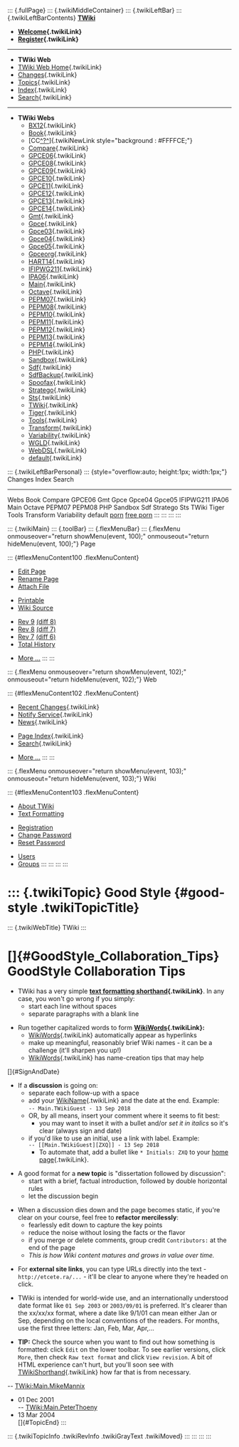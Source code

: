 ::: {.fullPage}
::: {.twikiMiddleContainer}
::: {.twikiLeftBar}
::: {.twikiLeftBarContents}
**[TWiki](http://TWiki.org/)**

-   **[Welcome](WelcomeGuest){.twikiLink}**
-   **[Register](TWikiRegistration){.twikiLink}**

------------------------------------------------------------------------

-   **TWiki Web**
-   [TWiki Web Home](WebHome){.twikiLink}
-   [Changes](WebChanges){.twikiLink}
-   [Topics](WebTopicList){.twikiLink}
-   [Index](WebIndex){.twikiLink}
-   [Search](WebSearch){.twikiLink}

------------------------------------------------------------------------

-   **TWiki Webs**
    -   [BX12](../BX12/WebHome){.twikiLink}
    -   [Book](../Book/WebHome){.twikiLink}
    -   [CC[^?^](http://www.program-transformation.org/edit/CC/WebHome?topicparent=TWiki.GoodStyle)]{.twikiNewLink
        style="background : #FFFFCE;"}
    -   [Compare](../Compare/WebHome){.twikiLink}
    -   [GPCE06](../GPCE06/WebHome){.twikiLink}
    -   [GPCE08](../GPCE08/WebHome){.twikiLink}
    -   [GPCE09](../GPCE09/WebHome){.twikiLink}
    -   [GPCE10](../GPCE10/WebHome){.twikiLink}
    -   [GPCE11](../GPCE11/WebHome){.twikiLink}
    -   [GPCE12](../GPCE12/WebHome){.twikiLink}
    -   [GPCE13](../GPCE13/WebHome){.twikiLink}
    -   [GPCE14](../GPCE14/WebHome){.twikiLink}
    -   [Gmt](../Gmt/WebHome){.twikiLink}
    -   [Gpce](../Gpce/WebHome){.twikiLink}
    -   [Gpce03](http://www.program-transformation.org/Gpce03/WebHome){.twikiLink}
    -   [Gpce04](../Gpce04/WebHome){.twikiLink}
    -   [Gpce05](../Gpce05/WebHome){.twikiLink}
    -   [Gpceorg](../Gpceorg/WebHome){.twikiLink}
    -   [HART14](../HART14/WebHome){.twikiLink}
    -   [IFIPWG211](http://www.program-transformation.org/IFIPWG211/WebHome){.twikiLink}
    -   [IPA06](../IPA06/WebHome){.twikiLink}
    -   [Main](../Main/WebHome){.twikiLink}
    -   [Octave](../Octave/WebHome){.twikiLink}
    -   [PEPM07](../PEPM07/WebHome){.twikiLink}
    -   [PEPM08](../PEPM08/WebHome){.twikiLink}
    -   [PEPM10](../PEPM10/WebHome){.twikiLink}
    -   [PEPM11](../PEPM11/WebHome){.twikiLink}
    -   [PEPM12](../PEPM12/WebHome){.twikiLink}
    -   [PEPM13](../PEPM13/WebHome){.twikiLink}
    -   [PEPM14](../PEPM14/WebHome){.twikiLink}
    -   [PHP](../PHP/WebHome){.twikiLink}
    -   [Sandbox](../Sandbox/WebHome){.twikiLink}
    -   [Sdf](../Sdf/WebHome){.twikiLink}
    -   [SdfBackup](../SdfBackup/WebHome){.twikiLink}
    -   [Spoofax](../Spoofax/WebHome){.twikiLink}
    -   [Stratego](../Stratego/WebHome){.twikiLink}
    -   [Sts](../Sts/WebHome){.twikiLink}
    -   [TWiki](WebHome){.twikiLink}
    -   [Tiger](../Tiger/WebHome){.twikiLink}
    -   [Tools](../Tools/WebHome){.twikiLink}
    -   [Transform](../Transform/WebHome){.twikiLink}
    -   [Variability](../Variability/WebHome){.twikiLink}
    -   [WGLD](../WGLD/WebHome){.twikiLink}
    -   [WebDSL](../WebDSL/WebHome){.twikiLink}
    -   [default](DefaultWebHome){.twikiLink}

::: {.twikiLeftBarPersonal}
::: {style="overflow:auto; height:1px; width:1px;"}
Changes Index Search

------------------------------------------------------------------------

Webs Book Compare GPCE06 Gmt Gpce Gpce04 Gpce05 IFIPWG211 IPA06 Main
Octave PEPM07 PEPM08 PHP Sandbox Sdf Stratego Sts TWiki Tiger Tools
Transform Variability default
[porn](http://www.estrategiavirtual.com/adult/) [free
porn](http://www.estrategiavirtual.com/free/)
:::
:::
:::
:::

::: {.twikiMain}
::: {.toolBar}
::: {.flexMenuBar}
::: {.flexMenu onmouseover="return showMenu(event, 100);" onmouseout="return hideMenu(event, 100);"}
Page

::: {#flexMenuContent100 .flexMenuContent}
-   [Edit
    Page](http://www.program-transformation.org/edit/TWiki/GoodStyle?t=1536825722)
-   [Rename
    Page](http://www.program-transformation.org/rename/TWiki/GoodStyle)
-   [Attach
    File](http://www.program-transformation.org/attach/TWiki/GoodStyle)

<!-- -->

-   [Printable](http://www.program-transformation.org/view/TWiki/GoodStyle?skin=print.pattern)
-   [Wiki
    Source](http://www.program-transformation.org/view/TWiki/GoodStyle?skin=text&raw=on&contenttype=text/plain)

<!-- -->

-   [Rev
    9](http://www.program-transformation.org/view/TWiki/GoodStyle?rev=1.9)
    [(diff 8)](http://www.program-transformation.org/rdiff/TWiki/GoodStyle?rev1=1.9&rev2=1.8)
-   [Rev
    8](http://www.program-transformation.org/view/TWiki/GoodStyle?rev=1.8)
    [(diff 7)](http://www.program-transformation.org/rdiff/TWiki/GoodStyle?rev1=1.8&rev2=1.7)
-   [Rev
    7](http://www.program-transformation.org/view/TWiki/GoodStyle?rev=1.7)
    [(diff 6)](http://www.program-transformation.org/rdiff/TWiki/GoodStyle?rev1=1.7&rev2=1.6)
-   [Total
    History](http://www.program-transformation.org/rdiff/TWiki/GoodStyle)

<!-- -->

-   [More
    \...](http://www.program-transformation.org/oops/TWiki/GoodStyle?template=oopsmore&param1=1.9&param2=1.9)
:::
:::

::: {.flexMenu onmouseover="return showMenu(event, 102);" onmouseout="return hideMenu(event, 102);"}
Web

::: {#flexMenuContent102 .flexMenuContent}
-   [Recent Changes](WebChanges){.twikiLink}
-   [Notify Service](WebNotify){.twikiLink}
-   [News](WebNews){.twikiLink}

<!-- -->

-   [Page Index](WebIndex){.twikiLink}
-   [Search](WebSearch){.twikiLink}

<!-- -->

-   [More
    \...](http://www.program-transformation.org/oops/TWiki/GoodStyle?template=oopsmore&param1=1.9&param2=1.9)
:::
:::

::: {.flexMenu onmouseover="return showMenu(event, 103);" onmouseout="return hideMenu(event, 103);"}
Wiki

::: {#flexMenuContent103 .flexMenuContent}
-   [About
    TWiki](http://www.program-transformation.org/view/TWiki/WebHome)
-   [Text
    Formatting](http://www.program-transformation.org/view/TWiki/TextFormattingRules)

<!-- -->

-   [Registration](http://www.program-transformation.org/view/TWiki/TWikiRegistration)
-   [Change
    Password](http://www.program-transformation.org/view/TWiki/ChangePassword)
-   [Reset
    Password](http://www.program-transformation.org/view/TWiki/ResetPassword)

<!-- -->

-   [Users](http://www.program-transformation.org/view/Main/TWikiUsers)
-   [Groups](http://www.program-transformation.org/view/Main/TWikiGroups)
:::
:::
:::
:::

::: {.twikiTopic}
Good Style {#good-style .twikiTopicTitle}
==========

::: {.twikiWebTitle}
TWiki
:::

[]{#GoodStyle_Collaboration_Tips} GoodStyle Collaboration Tips
==============================================================

-   TWiki has a very simple **[text formatting
    shorthand](TWikiShorthand){.twikiLink}**. In any case, you won\'t go
    wrong if you simply:
    -   start each line without spaces
    -   separate paragraphs with a blank line

<!-- -->

-   Run together capitalized words to form
    **[WikiWords](WikiWord){.twikiLink}:**
    -   [WikiWords](WikiWord){.twikiLink} automatically appear as
        hyperlinks
    -   make up meaningful, reasonably brief Wiki names - it can be a
        challenge (it\'ll sharpen you up!)
    -   [WikiWords](WikiWord){.twikiLink} has name-creation tips that
        may help

[]{#SignAndDate}

-   If a **discussion** is going on:
    -   separate each follow-up with a space
    -   add your [WikiName](WikiName){.twikiLink} and the date at the
        end. Example:\
        `-- Main.TWikiGuest - 13 Sep 2018`
    -   OR, by all means, insert your comment where it seems to fit
        best:
        -   you may want to inset it with a bullet and/or *set it in
            italics* so it\'s clear (always sign and date)
    -   if you\'d like to use an initial, use a link with label.
        Example:\
        `-- [[Main.TWikiGuest][ZXQ]] - 13 Sep 2018`
        -   To automate that, add a bullet like `* Initials: ZXQ` to
            your [home page](../Main/TWikiGuest){.twikiLink}.

<!-- -->

-   A good format for a **new topic** is \"dissertation followed by
    discussion\":
    -   start with a brief, factual introduction, followed by double
        horizontal rules
    -   let the discussion begin

<!-- -->

-   When a discussion dies down and the page becomes static, if you\'re
    clear on your course, feel free to **refactor mercilessly**:
    -   fearlessly edit down to capture the key points
    -   reduce the noise without losing the facts or the flavor
    -   if you merge or delete comments, group credit `Contributors:` at
        the end of the page
    -   *This is how Wiki content matures and grows in value over time.*

<!-- -->

-   For **external site links**, you can type URLs directly into the
    text - `http://etcete.ra/...` - it\'ll be clear to anyone where
    they\'re headed on click.

<!-- -->

-   TWiki is intended for world-wide use, and an internationally
    understood date format like `01 Sep 2003` or `2003/09/01` is
    preferred. It\'s clearer than the xx/xx/xx format, where a date like
    9/1/01 can mean either Jan or Sep, depending on the local
    conventions of the readers. For months, use the first three letters:
    Jan, Feb, Mar, Apr,\...

<!-- -->

-   **TIP:** Check the source when you want to find out how something is
    formatted: click `Edit` on the lower toolbar. To see earlier
    versions, click `More`, then check `Raw text format` and click
    `View revision`. A bit of HTML experience can\'t hurt, but you\'ll
    soon see with [TWikiShorthand](TWikiShorthand){.twikiLink} how far
    that is from necessary.

\--
[TWiki:Main.MikeMannix](http://twiki.org/cgi-bin/view/Main.MikeMannix "'Main.MikeMannix' on TWiki.org")
- 01 Dec 2001\
\--
[TWiki:Main.PeterThoeny](http://twiki.org/cgi-bin/view/Main.PeterThoeny "'Main.PeterThoeny' on TWiki.org")
- 13 Mar 2004\
[]{#TopicEnd}
:::

::: {.twikiTopicInfo .twikiRevInfo .twikiGrayText .twikiMoved}
:::
:::
:::
:::
